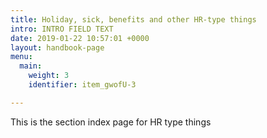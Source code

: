 ```yaml
---
title: Holiday, sick, benefits and other HR-type things
intro: INTRO FIELD TEXT
date: 2019-01-22 10:57:01 +0000
layout: handbook-page
menu:
  main:
    weight: 3
    identifier: item_gwofU-3

---
```

This is the section index page for HR type things